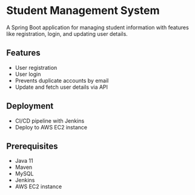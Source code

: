 # Student Management System
A Spring Boot application for managing student information with features like registration, login, and updating user details.

## Features
- User registration
- User login
- Prevents duplicate accounts by email
- Update and fetch user details via API

## Deployment
- CI/CD pipeline with Jenkins
- Deploy to AWS EC2 instance

## Prerequisites
- Java 11
- Maven
- MySQL
- Jenkins
- AWS EC2 instance
